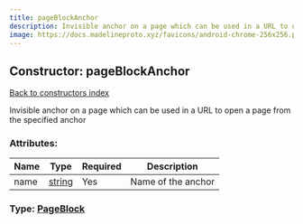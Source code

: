 ```yaml
---
title: pageBlockAnchor
description: Invisible anchor on a page which can be used in a URL to open a page from the specified anchor
image: https://docs.madelineproto.xyz/favicons/android-chrome-256x256.png
---
```

## Constructor: pageBlockAnchor  
[Back to constructors index](index.md)



Invisible anchor on a page which can be used in a URL to open a page from the specified anchor

### Attributes:

| Name     |    Type       | Required | Description |
|----------|---------------|----------|-------------|
|name|[string](../types/string.md) | Yes|Name of the anchor|



### Type: [PageBlock](../types/PageBlock.md)


